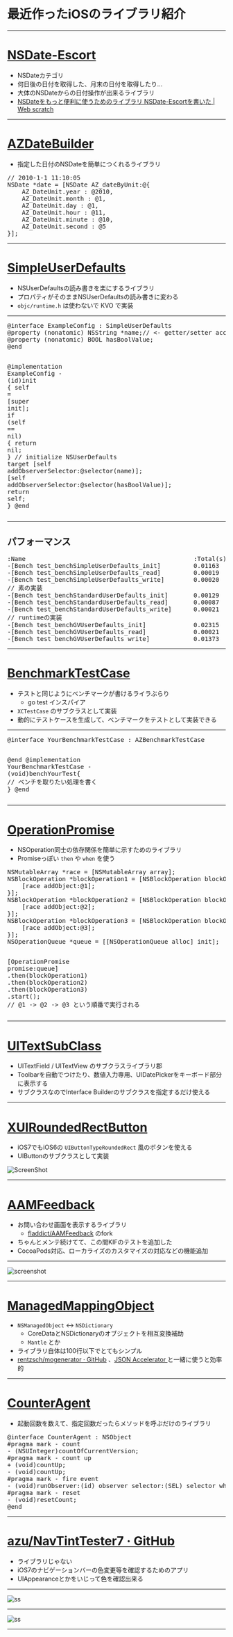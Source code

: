 # 最近作ったiOSのライブラリ紹介

----

# [NSDate-Escort](https://github.com/azu/NSDate-Escort "azu/NSDate-Escort · GitHub")

* NSDateカテゴリ
* 何日後の日付を取得した、月末の日付を取得したり…
* 大体のNSDateからの日付操作が出来るライブラリ
* [NSDateをもっと便利に使うためのライブラリ NSDate-Escortを書いた | Web scratch](http://efcl.info/2013/0801/res3366/ "NSDateをもっと便利に使うためのライブラリ NSDate-Escortを書いた | Web scratch")

-----

# [AZDateBuilder](https://github.com/azu/AZDateBuilder "azu/AZDateBuilder · GitHub")

* 指定した日付のNSDateを簡単につくれるライブラリ

<div class="highlight"><pre><span class="c1">// 2010-1-1 11:10:05</span>
<span class="n">NSDate</span> <span class="o">*</span><span class="n">date</span> <span class="o">=</span> <span class="p">[</span><span class="n">NSDate</span> <span class="n">AZ_dateByUnit</span><span class="o">:</span><span class="err">@</span><span class="p">{</span>
    <span class="n">AZ_DateUnit</span><span class="p">.</span><span class="n">year</span> <span class="o">:</span> <span class="mi">@2010</span><span class="p">,</span>
    <span class="n">AZ_DateUnit</span><span class="p">.</span><span class="n">month</span> <span class="o">:</span> <span class="mi">@1</span><span class="p">,</span>
    <span class="n">AZ_DateUnit</span><span class="p">.</span><span class="n">day</span> <span class="o">:</span> <span class="mi">@1</span><span class="p">,</span>
    <span class="n">AZ_DateUnit</span><span class="p">.</span><span class="n">hour</span> <span class="o">:</span> <span class="mi">@11</span><span class="p">,</span>
    <span class="n">AZ_DateUnit</span><span class="p">.</span><span class="n">minute</span> <span class="o">:</span> <span class="mi">@10</span><span class="p">,</span>
    <span class="n">AZ_DateUnit</span><span class="p">.</span><span class="n">second</span> <span class="o">:</span> <span class="mi">@5</span>
<span class="p">}];</span>
</pre></div>

----

# [SimpleUserDefaults](https://github.com/azu/SimpleUserDefaults "azu/SimpleUserDefaults · GitHub")

* NSUserDefaultsの読み書きを楽にするライブラリ
* プロパティがそのままNSUserDefaultsの読み書きに変わる
* ``objc/runtime.h`` は使わないで KVO で実装

----

<div class="highlight"><pre><span class="k">@interface</span> <span class="nc">ExampleConfig</span> : <span class="nc">SimpleUserDefaults</span>
<span class="k">@property</span> <span class="p">(</span><span class="n">nonatomic</span><span class="p">)</span> <span class="n">NSString</span> <span class="o">*</span><span class="n">name</span><span class="p">;</span><span class="c1">// &lt;- getter/setter access NSUserDefaults</span>
<span class="k">@property</span> <span class="p">(</span><span class="n">nonatomic</span><span class="p">)</span> <span class="kt">BOOL</span> <span class="n">hasBoolValue</span><span class="p">;</span>
<span class="k">@end</span>

<span class="k">@implementation</span> <span class="nc">ExampleConfig</span>
<span class="k">-</span> <span class="p">(</span><span class="kt">id</span><span class="p">)</span><span class="nf">init</span> <span class="p">{</span>
    <span class="n">self</span> <span class="o">=</span> <span class="p">[</span><span class="n">super</span> <span class="n">init</span><span class="p">];</span>
    <span class="k">if</span> <span class="p">(</span><span class="n">self</span> <span class="o">==</span> <span class="nb">nil</span><span class="p">)</span> <span class="p">{</span>
        <span class="k">return</span> <span class="nb">nil</span><span class="p">;</span>
    <span class="p">}</span>
    <span class="c1">// initialize NSUserDefaults target</span>
    <span class="p">[</span><span class="n">self</span> <span class="n">addObserverSelector</span><span class="o">:</span><span class="k">@selector</span><span class="p">(</span><span class="n">name</span><span class="p">)];</span>
    <span class="p">[</span><span class="n">self</span> <span class="n">addObserverSelector</span><span class="o">:</span><span class="k">@selector</span><span class="p">(</span><span class="n">hasBoolValue</span><span class="p">)];</span>
    <span class="k">return</span> <span class="n">self</span><span class="p">;</span>
<span class="p">}</span>
<span class="k">@end</span>
</pre></div>

----

## パフォーマンス

<pre>
:Name                                              :Total(s)  :Avg.(s)
-[Bench test_benchSimpleUserDefaults_init]         0.01163    0.00001    (1/1000)
-[Bench test_benchSimpleUserDefaults_read]         0.00019    0.00000    (1/1000)
-[Bench test_benchSimpleUserDefaults_write]        0.00020    0.00000    (1/1000)
// 素の実装
-[Bench test_benchStandardUserDefaults_init]       0.00129    0.00000    (1/1000)
-[Bench test_benchStandardUserDefaults_read]       0.00087    0.00000    (1/1000)
-[Bench test_benchStandardUserDefaults_write]      0.00021    0.00000    (1/1000)
// runtimeの実装
-[Bench test_benchGVUserDefaults_init]             0.02315    0.00002    (1/1000)
-[Bench test_benchGVUserDefaults_read]             0.00021    0.00000    (1/1000)
-[Bench test_benchGVUserDefaults_write]            0.01373    0.00001    (1/1000)
</pre>

-----

# [BenchmarkTestCase](https://github.com/azu/BenchmarkTestCase "azu/BenchmarkTestCase · GitHub")

* テストと同じようにベンチマークが書けるライラぶらり
	* go test インスパイア
* ``XCTestCase`` のサブクラスとして実装
* 動的にテストケースを生成して、ベンチマークをテストとして実装できる

-----

<div class="highlight"><pre><span class="k">@interface</span> <span class="nc">YourBenchmarkTestCase</span> : <span class="nc">AZBenchmarkTestCase</span>

<span class="k">@end</span>
<span class="k">@implementation</span> <span class="nc">YourBenchmarkTestCase</span>
<span class="k">-</span> <span class="p">(</span><span class="kt">void</span><span class="p">)</span><span class="nf">benchYourTest</span><span class="p">{</span>
    <span class="c1">// ベンチを取りたい処理を書く</span>
<span class="p">}</span>
<span class="k">@end</span>
</pre></div>

-----

# [OperationPromise](https://github.com/azu/OperationPromise "azu/OperationPromise")

* NSOperation同士の依存関係を簡単に示すためのライブラリ
* Promiseっぽい `then` や `when` を使う


<div class="highlight"><pre><span class="n">NSMutableArray</span> <span class="o">*</span><span class="n">race</span> <span class="o">=</span> <span class="p">[</span><span class="n">NSMutableArray</span> <span class="n">array</span><span class="p">];</span>
<span class="n">NSBlockOperation</span> <span class="o">*</span><span class="n">blockOperation1</span> <span class="o">=</span> <span class="p">[</span><span class="n">NSBlockOperation</span> <span class="n">blockOperationWithBlock</span><span class="o">:^</span><span class="p">{</span>
    <span class="p">[</span><span class="n">race</span> <span class="n">addObject</span><span class="o">:</span><span class="mi">@1</span><span class="p">];</span>
<span class="p">}];</span>
<span class="n">NSBlockOperation</span> <span class="o">*</span><span class="n">blockOperation2</span> <span class="o">=</span> <span class="p">[</span><span class="n">NSBlockOperation</span> <span class="n">blockOperationWithBlock</span><span class="o">:^</span><span class="p">{</span>
    <span class="p">[</span><span class="n">race</span> <span class="n">addObject</span><span class="o">:</span><span class="mi">@2</span><span class="p">];</span>
<span class="p">}];</span>
<span class="n">NSBlockOperation</span> <span class="o">*</span><span class="n">blockOperation3</span> <span class="o">=</span> <span class="p">[</span><span class="n">NSBlockOperation</span> <span class="n">blockOperationWithBlock</span><span class="o">:^</span><span class="p">{</span>
    <span class="p">[</span><span class="n">race</span> <span class="n">addObject</span><span class="o">:</span><span class="mi">@3</span><span class="p">];</span>
<span class="p">}];</span>
<span class="n">NSOperationQueue</span> <span class="o">*</span><span class="n">queue</span> <span class="o">=</span> <span class="p">[[</span><span class="n">NSOperationQueue</span> <span class="n">alloc</span><span class="p">]</span> <span class="n">init</span><span class="p">];</span>

<span class="p">[</span><span class="n">OperationPromise</span> <span class="n">promise</span><span class="o">:</span><span class="n">queue</span><span class="p">]</span>
    <span class="p">.</span><span class="n">then</span><span class="p">(</span><span class="n">blockOperation1</span><span class="p">)</span>
    <span class="p">.</span><span class="n">then</span><span class="p">(</span><span class="n">blockOperation2</span><span class="p">)</span>
    <span class="p">.</span><span class="n">then</span><span class="p">(</span><span class="n">blockOperation3</span><span class="p">)</span>
    <span class="p">.</span><span class="n">start</span><span class="p">();</span>
<span class="c1">// @1 -&gt; @2 -&gt; @3 という順番で実行される</span>
</pre></div>

-----

# [UITextSubClass](https://github.com/azu/UITextSubClass "azu/UITextSubClass · GitHub")

* UITextField / UITextView のサブクラスライブラリ郡
* Toolbarを自動でつけたり、数値入力専用、UIDatePickerをキーボード部分に表示する
* サブクラスなのでInterface Builderのサブクラスを指定するだけ使える

-----

# [XUIRoundedRectButton](https://github.com/azu/XUIRoundedRectButton "azu/XUIRoundedRectButton · GitHub")

* iOS7でもiOS6の ``UIButtonTypeRoundedRect`` 風のボタンを使える
* UIButtonのサブクラスとして実装

![ScreenShot](https://www.monosnap.com/image/zirPSLa1ZhROY41l0PvqzL96H.png)

----

# [AAMFeedback](https://github.com/azu/AAMFeedback "azu/AAMFeedback · GitHub")

* お問い合わせ画面を表示するライブラリ
	* [fladdict/AAMFeedback](https://github.com/fladdict/AAMFeedback "fladdict/AAMFeedback · GitHub") のfork
* ちゃんとメンテ続けてて、この間KIFのテストを追加した
* CocoaPods対応、ローカライズのカスタマイズの対応などの機能追加

----

![screenshot](http://f.cl.ly/items/291A0A2u0R2B3u3V0b3H/screenshot.png)

----

# [ManagedMappingObject](https://github.com/azu/ManagedMappingObject "azu/ManagedMappingObject · GitHub")


* ``NSManagedObject`` <-> ``NSDictionary``
	* CoreDataとNSDictionaryのオブジェクトを相互変換補助
	* ``Mantle`` とか
* ライブラリ自体は100行以下でとてもシンプル
* [rentzsch/mogenerator · GitHub](https://github.com/rentzsch/mogenerator "rentzsch/mogenerator · GitHub") 、[JSON Accelerator ](http://www.nerdery.com/json-accelerator "JSON Accelerator ") と一緒に使うと効率的

----

# [CounterAgent](https://github.com/azu/CounterAgent "azu/CounterAgent · GitHub")

* 起動回数を数えて、指定回数だったらメソッドを呼ぶだけのライブラリ

<div class="highlight"><pre><span class="k">@interface</span> <span class="nc">CounterAgent</span> : <span class="nc">NSObject</span>
<span class="cp">#pragma mark - count</span>
<span class="k">-</span> <span class="p">(</span><span class="n">NSUInteger</span><span class="p">)</span><span class="nf">countOfCurrentVersion</span><span class="p">;</span>
<span class="cp">#pragma mark - count up</span>
<span class="k">+</span> <span class="p">(</span><span class="kt">void</span><span class="p">)</span><span class="nf">countUp</span><span class="p">;</span>
<span class="k">-</span> <span class="p">(</span><span class="kt">void</span><span class="p">)</span><span class="nf">countUp</span><span class="p">;</span>
<span class="cp">#pragma mark - fire event</span>
<span class="k">-</span> <span class="p">(</span><span class="kt">void</span><span class="p">)</span><span class="nf">runObserver:</span><span class="p">(</span><span class="kt">id</span><span class="p">)</span> <span class="n">observer</span> <span class="n">selector</span><span class="o">:</span><span class="p">(</span><span class="kt">SEL</span><span class="p">)</span> <span class="n">selector</span> <span class="n">whenCount</span><span class="o">:</span><span class="p">(</span><span class="n">NSUInteger</span><span class="p">)</span> <span class="n">count</span><span class="p">;</span>
<span class="cp">#pragma mark - reset</span>
<span class="k">-</span> <span class="p">(</span><span class="kt">void</span><span class="p">)</span><span class="nf">resetCount</span><span class="p">;</span>
<span class="k">@end</span>
</pre></div>

----

# [azu/NavTintTester7 · GitHub](https://github.com/azu/NavTintTester7 "azu/NavTintTester7 · GitHub")

* ライブラリじゃない
* iOS7のナビゲーションバーの色変更等を確認するためのアプリ
* UIAppearanceとかをいじって色を確認出来る

----

![ss](https://www.monosnap.com/image/BGEdRmcU4x89Ncrrv7DcCQdB1.png)

-----


![ss](https://www.monosnap.com/image/H27c4LAnZYXhApy3twPbF2IW5.png)

----


